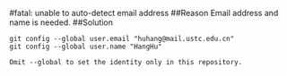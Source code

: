 #fatal: unable to auto-detect email address
##Reason
Email address and name is needed.
##Solution
```
git config --global user.email "huhang@mail.ustc.edu.cn"
git config --global user.name "HangHu"
```
```
Omit --global to set the identity only in this repository.
```